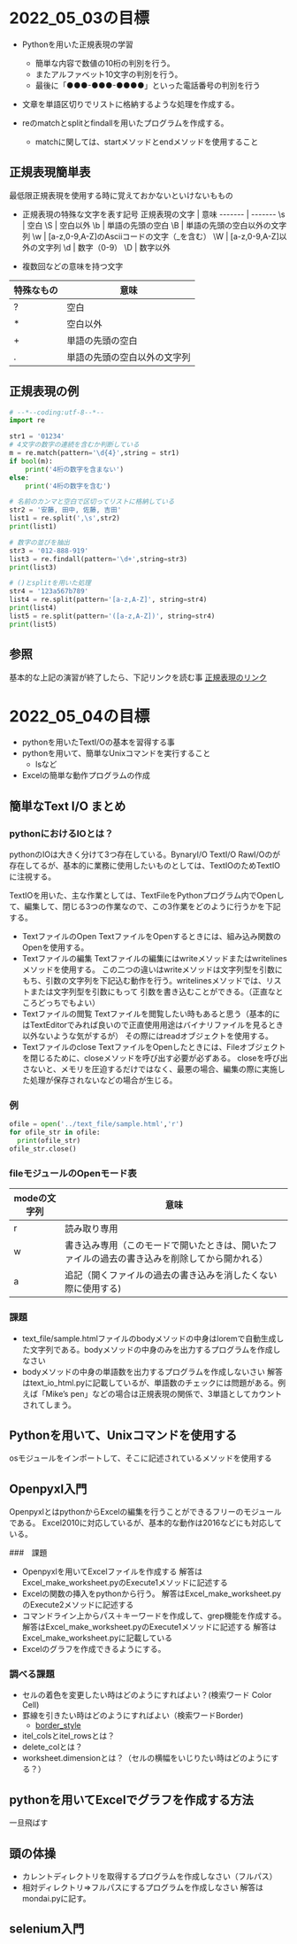 # 2022_05_03の目標

- Pythonを用いた正規表現の学習
  - 簡単な内容で数値の10桁の判別を行う。
  - またアルファベット10文字の判別を行う。
  - 最後に「●●●-●●●-●●●●」といった電話番号の判別を行う

- 文章を単語区切りでリストに格納するような処理を作成する。
- reのmatchとsplitとfindallを用いたプログラムを作成する。
  - matchに関しては、startメソッドとendメソッドを使用すること

## 正規表現簡単表

最低限正規表現を使用する時に覚えておかないといけないももの

- 正規表現の特殊な文字を表す記号
正規表現の文字 | 意味
------- | -------
\s | 空白
\S | 空白以外
\b | 単語の先頭の空白
\B | 単語の先頭の空白以外の文字列
\w | [a-z,0-9,A-Z]のAsciiコードの文字（_を含む）
\W | [a-z,0-9,A-Z]以外の文字列
\d | 数字（0-9）
\D | 数字以外

- 複数回などの意味を持つ文字

特殊なもの | 意味
------- | -------
? | 空白
\* | 空白以外
+ | 単語の先頭の空白
. | 単語の先頭の空白以外の文字列

## 正規表現の例

```python
# --*--coding:utf-8--*--
import re

str1 = '01234'
# 4文字の数字の連続を含むか判断している
m = re.match(pattern='\d{4}',string = str1)
if bool(m):
    print('4桁の数字を含まない')
else:
    print('4桁の数字を含む')

# 名前のカンマと空白で区切ってリストに格納している
str2 = '安藤, 田中, 佐藤, 吉田'
list1 = re.split(',\s',str2)
print(list1)

# 数字の並びを抽出
str3 = '012-888-919'
list3 = re.findall(pattern='\d+',string=str3)
print(list3)

# ()とsplitを用いた処理
str4 = '123a567b789'
list4 = re.split(pattern='[a-z,A-Z]', string=str4)
print(list4)
list5 = re.split(pattern='([a-z,A-Z])', string=str4)
print(list5)
```

## 参照

基本的な上記の演習が終了したら、下記リンクを読む事
[正規表現のリンク](https://docs.python.org/ja/3/library/re.html)

# 2022_05_04の目標

- pythonを用いたTextI/Oの基本を習得する事
- pythonを用いて、簡単なUnixコマンドを実行すること
  - lsなど
- Excelの簡単な動作プログラムの作成

## 簡単なText I/O まとめ

### pythonにおけるIOとは？

pythonのIOは大きく分けて3つ存在している。BynaryI/O TextI/O RawI/Oのが存在してるが、基本的に業務に使用したいものとしては、TextIOのためTextIOに注視する。

TextIOを用いた、主な作業としては、TextFileをPythonプログラム内でOpenして、編集して、閉じる3つの作業なので、この3作業をどのように行うかを下記する。

- TextファイルのOpen 
  TextファイルをOpenするときには、組み込み関数のOpenを使用する。
- Textファイルの編集
  Textファイルの編集にはwriteメソッドまたはwritelinesメソッドを使用する。
  この二つの違いはwriteメソッドは文字列型を引数にもち、引数の文字列を下記込む動作を行う。writelinesメソッドでは、リストまたは文字列型を引数にもって
  引数を書き込むことができる。（正直なところどっちでもよい）
- Textファイルの閲覧
  Textファイルを閲覧したい時もあると思う（基本的にはTextEditorでみれば良いので正直使用用途はバイナリファイルを見るとき以外ないような気がするが）
  その際にはreadオブジェクトを使用する。
- Textファイルのclose
  TextファイルをOpenしたときには、Fileオブジェクトを閉じるために、closeメソッドを呼び出す必要が必ずある。
  closeを呼び出さないと、メモリを圧迫するだけではなく、最悪の場合、編集の際に実施した処理が保存されないなどの場合が生じる。

### 例
  ```python
  ofile = open('../text_file/sample.html','r')
  for ofile_str in ofile:
    print(ofile_str)
  ofile_str.close()
  ```

### fileモジュールのOpenモード表

modeの文字列 |意味
------- | -------
r | 読み取り専用
w | 書き込み専用（このモードで開いたときは、開いたファイルの過去の書き込みを削除してから開かれる）
a | 追記（開くファイルの過去の書き込みを消したくない際に使用する)

### 課題
- text_file/sample.htmlファイルのbodyメソッドの中身はloremで自動生成した文字列である。bodyメソッドの中身のみを出力するプログラムを作成しなさい
- bodyメソッドの中身の単語数を出力するプログラムを作成しないさい
解答はtext_io_html.pyに記載しているが、単語数のチェックには問題がある。例えば「Mike’s pen」などの場合は正規表現の関係で、3単語としてカウントされてしまう。

## Pythonを用いて、Unixコマンドを使用する

osモジュールをインポートして、そこに記述されているメソッドを使用する

## Openpyxl入門

OpenpyxlとはpythonからExcelの編集を行うことができるフリーのモジュールである。
Excel2010に対応しているが、基本的な動作は2016などにも対応している。

###　課題
- Openpyxlを用いてExcelファイルを作成する
  解答はExcel_make_worksheet.pyのExecute1メソッドに記述する
- Excelの関数の挿入をpythonから行う。
  解答はExcel_make_worksheet.pyのExecute2メソッドに記述する
- コマンドライン上からパス＋キーワードを作成して、grep機能を作成する。
  解答はExcel_make_worksheet.pyのExecute1メソッドに記述する
  解答はExcel_make_worksheet.pyに記載している
- Excelのグラフを作成できるようにする。

### 調べる課題
- セルの着色を変更したい時はどのようにすればよい？(検索ワード Color Cell)
- 罫線を引きたい時はどのようにすればよい（検索ワードBorder)
  - [border_style](https://openpyxl.readthedocs.io/en/latest/api/openpyxl.styles.borders.html?highlight=Border)
- itel_colsとitel_rowsとは？
- delete_colとは？
- worksheet.dimensionとは？（セルの横幅をいじりたい時はどのようにする？）

## pythonを用いてExcelでグラフを作成する方法

一旦飛ばす

## 頭の体操
- カレントディレクトリを取得するプログラムを作成しなさい（フルパス）
- 相対ディレクトリ⇒フルパスにするプログラムを作成しなさい
  解答はmondai.pyに記す。

## selenium入門